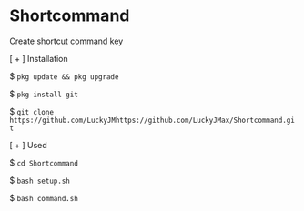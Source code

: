 # Shortcommand
Create shortcut command key

[ + ] Installation 

$ ``pkg update && pkg upgrade``

$ ``pkg install git``

$ ``git clone https://github.com/LuckyJMhttps://github.com/LuckyJMax/Shortcommand.git``

[ + ] Used

$ ``cd Shortcommand``

$ ``bash setup.sh``

$ ``bash command.sh``


